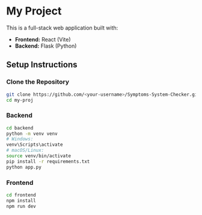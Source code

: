 # My Project
This is a full-stack web application built with:

- **Frontend:** React (Vite)
- **Backend:** Flask (Python)

## Setup Instructions
### Clone the Repository
```bash
git clone https://github.com/<your-username>/Symptoms-System-Checker.git
cd my-proj
```

### Backend
```bash
cd backend
python -m venv venv
# Windows:
venv\Scripts\activate
# macOS/Linux:
source venv/bin/activate
pip install -r requirements.txt
python app.py
```
### Frontend
```bash
cd frontend
npm install
npm run dev
```
